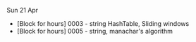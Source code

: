 Sun 21 Apr
- [Block for hours] 0003 - string HashTable, Sliding windows
- [Block for hours] 0005 - string, manachar's algorithm 
